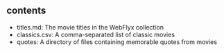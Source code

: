 ## contents

- titles.md: The movie titles in the WebFlyx collection
- classics.csv: A comma-separated list of classic movies
- quotes: A directory of files containing memorable quotes from movies